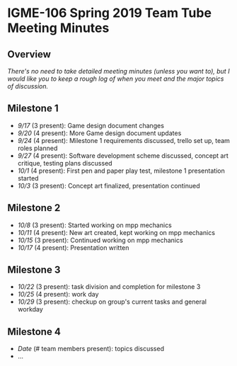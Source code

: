 # IGME-106 Spring 2019 Team Tube Meeting Minutes

## Overview
*There's no need to take detailed meeting minutes (unless you want to), but I would like you to keep a rough log of when you meet and the major topics of discussion.*

## Milestone 1
- *9/17* (3 present): Game design document changes
- *9/20* (4 present): More Game design document updates
- *9/24* (4 present): Milestone 1 requirements discussed, trello set up, team roles planned
- *9/27* (4 present): Software development scheme discussed, concept art critique, testing plans discussed
- *10/1* (4 present): First pen and paper play test, milestone 1 presentation started
- *10/3* (3 present): Concept art finalized, presentation continued

## Milestone 2
- *10/8* (3 present): Started working on mpp mechanics
- *10/11* (4 present): New art created, kept working on mpp mechanics
- *10/15* (3 present): Continued working on mpp mechanics
- *10/17* (4 present): Presentation written 

## Milestone 3
- *10/22* (3 present): task division and completion for milestone 3
- *10/25* (4 present): work day 
- *10/29* (3 present): checkup on group's current tasks and general workday

## Milestone 4
- *Date* (# team members present): topics discussed
- ...
